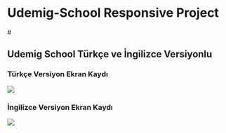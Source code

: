 <h1>Udemig-School Responsive Project</h1> # 
<h2>Udemig School Türkçe ve İngilizce Versiyonlu </h2> 

<h3>Türkçe Versiyon Ekran Kaydı</h3>
<img src="udemigschool-turkce.gif">

<h3>İngilizce Versiyon Ekran Kaydı</h3>
<img src="udemigschool-english.gif">

